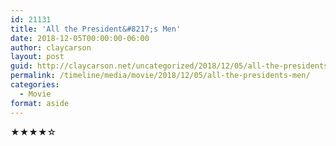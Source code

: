 ```yaml
---
id: 21131
title: 'All the President&#8217;s Men'
date: 2018-12-05T00:00:00-06:00
author: claycarson
layout: post
guid: http://claycarson.net/uncategorized/2018/12/05/all-the-presidents-men/
permalink: /timeline/media/movie/2018/12/05/all-the-presidents-men/
categories:
  - Movie
format: aside
---
```

<div class="media-details"></div>

<div class="media-creator"></div>

<div class="media-rating">★★★★☆</div>
